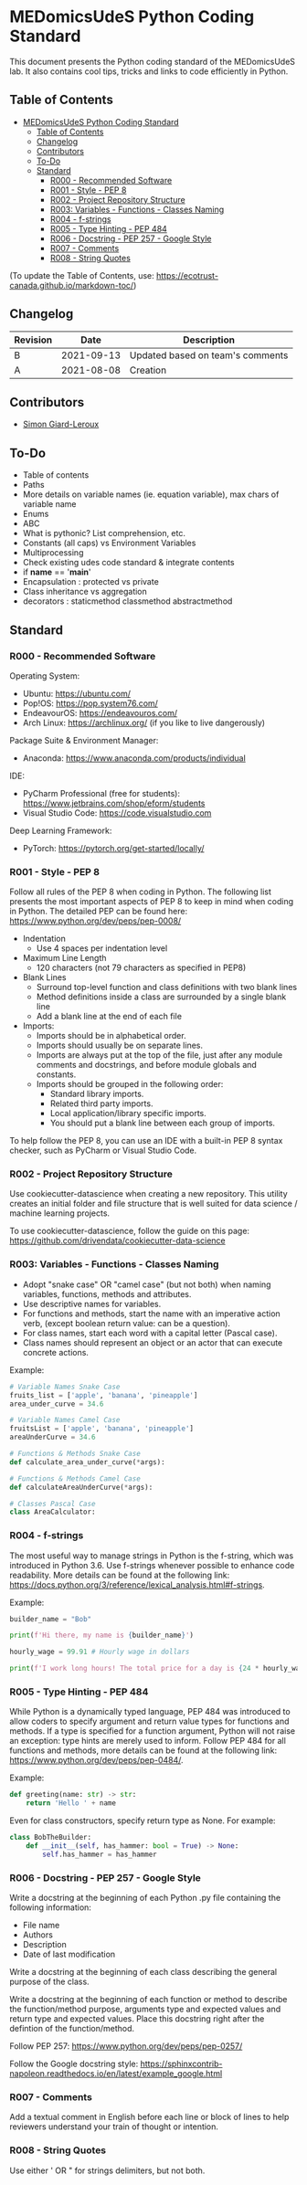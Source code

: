 # MEDomicsUdeS Python Coding Standard

This document presents the Python coding standard of the MEDomicsUdeS lab. It also contains cool tips, tricks and links to code efficiently in Python.

## Table of Contents

- [MEDomicsUdeS Python Coding Standard](#medomicsudes-python-coding-standard)
  * [Table of Contents](#table-of-contents)
  * [Changelog](#changelog)
  * [Contributors](#contributors)
  * [To-Do](#to-do)
  * [Standard](#standard)
    + [R000 - Recommended Software](#r000---recommended-software)
    + [R001 - Style - PEP 8](#r001---style---pep-8)
    + [R002 - Project Repository Structure](#r002---project-repository-structure)
    + [R003: Variables - Functions - Classes Naming](#r003--variables---functions---classes-naming)
    + [R004 - f-strings](#r004---f-strings)
    + [R005 - Type Hinting - PEP 484](#r005---type-hinting---pep-484)
    + [R006 - Docstring - PEP 257 - Google Style](#r006---docstring---pep-257---google-style)
    + [R007 - Comments](#r007---comments)
    + [R008 - String Quotes](#r008---string-quotes)

(To update the Table of Contents, use: https://ecotrust-canada.github.io/markdown-toc/)

## Changelog

Revision | Date       | Description |
---------| -----------| ----------- |
B        | 2021-09-13 | Updated based on team's comments    |
A        | 2021-08-08 | Creation    |

## Contributors

- [Simon Giard-Leroux](https://github.com/sgiardl)

## To-Do

- Table of contents
- Paths
- More details on variable names (ie. equation variable), max chars of variable name
- Enums
- ABC
- What is pythonic? List comprehension, etc.
- Constants (all caps) vs Environment Variables
- Multiprocessing
- Check existing udes code standard & integrate contents
- if __name__ == '__main__'
- Encapsulation : protected vs private
- Class inheritance vs aggregation
- decorators : staticmethod classmethod abstractmethod

## Standard

### R000 - Recommended Software

Operating System:
- Ubuntu: https://ubuntu.com/
- Pop!OS: https://pop.system76.com/
- EndeavourOS: https://endeavouros.com/
- Arch Linux: https://archlinux.org/ (if you like to live dangerously)

Package Suite & Environment Manager:
- Anaconda: https://www.anaconda.com/products/individual

IDE:
- PyCharm Professional (free for students): https://www.jetbrains.com/shop/eform/students
- Visual Studio Code: https://code.visualstudio.com

Deep Learning Framework:
- PyTorch: https://pytorch.org/get-started/locally/

### R001 - Style - PEP 8

Follow all rules of the PEP 8 when coding in Python. The following list presents the most important aspects of PEP 8 to keep in mind when coding in Python. The detailed PEP can be found here: https://www.python.org/dev/peps/pep-0008/

- Indentation
  - Use 4 spaces per indentation level
- Maximum Line Length
  - 120 characters (not 79 characters as specified in PEP8)
- Blank Lines
  - Surround top-level function and class definitions with two blank lines
  - Method definitions inside a class are surrounded by a single blank line
  - Add a blank line at the end of each file
- Imports: 
  - Imports should be in alphabetical order.
  - Imports should usually be on separate lines.
  - Imports are always put at the top of the file, just after any module comments and docstrings, and before module globals and constants.
  - Imports should be grouped in the following order:
    - Standard library imports.
    - Related third party imports.
    - Local application/library specific imports.
    - You should put a blank line between each group of imports.

To help follow the PEP 8, you can use an IDE with a built-in PEP 8 syntax checker, such as PyCharm or Visual Studio Code.

### R002 - Project Repository Structure

Use cookiecutter-datascience when creating a new repository. This utility creates an initial folder and file structure that is well suited for data science / machine learning projects.

To use cookiecutter-datascience, follow the guide on this page: https://github.com/drivendata/cookiecutter-data-science

### R003: Variables - Functions - Classes Naming

- Adopt "snake case" OR "camel case" (but not both) when naming variables, functions, methods and attributes.
- Use descriptive names for variables.
- For functions and methods, start the name with an imperative action verb, (except boolean return value: can be a question).
- For class names, start each word with a capital letter (Pascal case).
- Class names should represent an object or an actor that can execute concrete actions.

Example:

```python
# Variable Names Snake Case
fruits_list = ['apple', 'banana', 'pineapple']
area_under_curve = 34.6

# Variable Names Camel Case
fruitsList = ['apple', 'banana', 'pineapple']
areaUnderCurve = 34.6

# Functions & Methods Snake Case
def calculate_area_under_curve(*args):

# Functions & Methods Camel Case
def calculateAreaUnderCurve(*args):

# Classes Pascal Case
class AreaCalculator:
```

### R004 - f-strings

The most useful way to manage strings in Python is the f-string, which was introduced in Python 3.6. Use f-strings whenever possible to enhance code readability. More details can be found at the following link: https://docs.python.org/3/reference/lexical_analysis.html#f-strings.

Example:

```python
builder_name = "Bob"

print(f'Hi there, my name is {builder_name}')

hourly_wage = 99.91 # Hourly wage in dollars

print(f'I work long hours! The total price for a day is {24 * hourly_wage:.2f}')
```

### R005 - Type Hinting - PEP 484

While Python is a dynamically typed language, PEP 484 was introduced to allow coders to specify argument and return value types for functions and methods. If a type is specified for a function argument, Python will not raise an exception: type hints are merely used to inform. Follow PEP 484 for all functions and methods, more details can be found at the following link: https://www.python.org/dev/peps/pep-0484/.

Example:

```python
def greeting(name: str) -> str:
    return 'Hello ' + name
```

Even for class constructors, specify return type as None. For example:

```python
class BobTheBuilder:
    def __init__(self, has_hammer: bool = True) -> None:
        self.has_hammer = has_hammer
```
### R006 - Docstring - PEP 257 - Google Style

Write a docstring at the beginning of each Python .py file containing the following information:
- File name
- Authors
- Description
- Date of last modification

Write a docstring at the beginning of each class describing the general purpose of the class.

Write a docstring at the beginning of each function or method to describe the function/method purpose, arguments type and expected values and return type and expected values. Place this docstring right after the defintion of the function/method.

Follow PEP 257: https://www.python.org/dev/peps/pep-0257/

Follow the Google docstring style: https://sphinxcontrib-napoleon.readthedocs.io/en/latest/example_google.html

### R007 - Comments

Add a textual comment in English before each line or block of lines to help reviewers understand your train of thought or intention.

### R008 - String Quotes

Use either ' OR " for strings delimiters, but not both.

